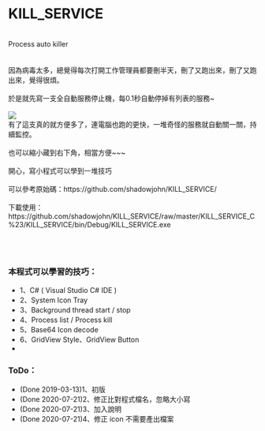 # KILL_SERVICE
<br>
Process auto killer<br>
<br> 
<br>
因為病毒太多，總覺得每次打開工作管理員都要刪半天，刪了又跑出來，刪了又跑出來，覺得很煩。<br>
<br>                                                                                        
於是就先寫一支全自動服務停止機，每0.1秒自動停掉有列表的服務~<br>
<br>
<img src="KILL_SERVICE_C#/shutcut/shotcut2.png">
<br>
有了這支真的就方便多了，連電腦也跑的更快，一堆奇怪的服務就自動關一關，持續監控。<br>
<br>
也可以縮小藏到右下角，相當方便~~~<br>
<br>
開心，寫小程式可以學到一堆技巧<br>
<br>
可以參考原始碼：https://github.com/shadowjohn/KILL_SERVICE/<br>
<br>
下載使用：https://github.com/shadowjohn/KILL_SERVICE/raw/master/KILL_SERVICE_C%23/KILL_SERVICE/bin/Debug/KILL_SERVICE.exe<br>
<br>
<br> 
<br>
<h3>本程式可以學習的技巧：</h3>
<ul>
  <li>1、C# ( Visual Studio C# IDE )</li>
  <li>2、System Icon Tray</li>
  <li>3、Background thread start / stop</li>
  <li>4、Process list / Process kill</li>
  <li>5、Base64 Icon decode</li>
  <li>6、GridView Style、GridView Button</li>
  <li>
</ul>
<h3>ToDo：</h3>
<ul>
  <li>(Done 2019-03-13)1、初版</li>
  <li>(Done 2020-07-21)2、修正比對程式檔名，忽略大小寫</li>
  <li>(Done 2020-07-21)3、加入說明</li>
  <li>(Done 2020-07-21)4、修正 icon 不需要產出檔案</li>
</ul>  
